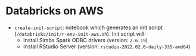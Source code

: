 # Databricks on AWS

- `create-init-script`: notebook which generates an init script (`/databricks/init/r-env-init-aws.sh`). Init script will: 
   - Install Simba Spark ODBC drivers (version: `2.6.19`)
   - Install RStudio Server (version: `rstudio-2022.02.0-daily-335-amd64`)

  
